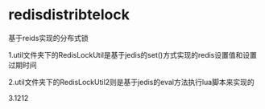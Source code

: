 # redisdistribtelock
基于reids实现的分布式锁

1.util文件夹下的RedisLockUtil是基于jedis的set()方式实现的redis设置值和设置过期时间

2.util文件夹下的RedisLockUtil2则是基于jedis的eval方法执行lua脚本来实现的

3.1212
